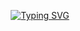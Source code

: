 
<!--------- Typing SVG -------------!>



<p align="center">
    <a href="https://avatars.githubusercontent.com/u/85664936?v=4">
        <img
            src="https://readme-typing-svg.herokuapp.com?size=35&width=1200&lines=Welcome+To+WhiteDevil+media+Codded+by+Karthik_terror-boy..."
            alt="Typing SVG"
        />
    </a>
</p>



